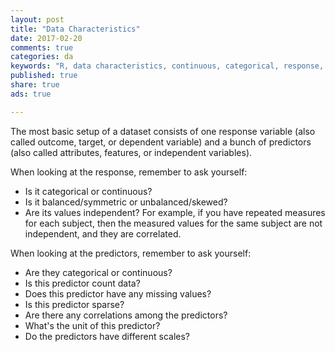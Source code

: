 ```yaml
---
layout: post
title: "Data Characteristics"
date: 2017-02-20
comments: true
categories: da
keywords: "R, data characteristics, continuous, categorical, response, outcome, predictors, missing values, sparse, unbalanced"
published: true
share: true
ads: true

---
```


The most basic setup of a dataset consists of one response variable (also called outcome, target, or dependent variable) and a bunch of predictors (also called attributes, features, or independent variables).

When looking at the response, remember to ask yourself:

* Is it categorical or continuous?
* Is it balanced/symmetric or unbalanced/skewed?
* Are its values independent? For example, if you have repeated measures for each subject, then the measured values for the same subject are not independent, and they are correlated. 

When looking at the predictors, remember to ask yourself:

* Are they categorical or continuous?
* Is this predictor count data?
* Does this predictor have any missing values?
* Is this predictor sparse?
* Are there any correlations among the predictors?
* What's the unit of this predictor? 
* Do the predictors have different scales?

